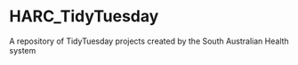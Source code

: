 # HARC_TidyTuesday
A repository of TidyTuesday projects created by the South Australian Health system

